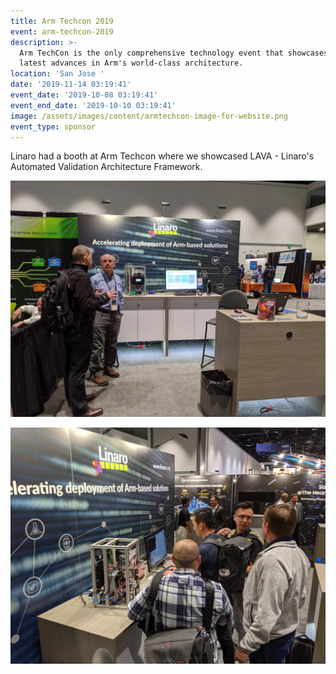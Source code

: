 ```yaml
---
title: Arm Techcon 2019
event: arm-techcon-2019
description: >-
  Arm TechCon is the only comprehensive technology event that showcases the
  latest advances in Arm's world-class architecture.
location: 'San Jose '
date: '2019-11-14 03:19:41'
event_date: '2019-10-08 03:19:41'
event_end_date: '2019-10-10 03:19:41'
image: /assets/images/content/armtechcon-image-for-website.png
event_type: sponsor
---
```

Linaro had a booth at Arm Techcon where we showcased LAVA - Linaro's Automated Validation Architecture Framework. 

![](/assets/images/content/img_20191010_141324-1-.jpg "At the Linaro booth")

![](/assets/images/content/img_20191010_171138-1-.jpg "The LAVA Demo ")
